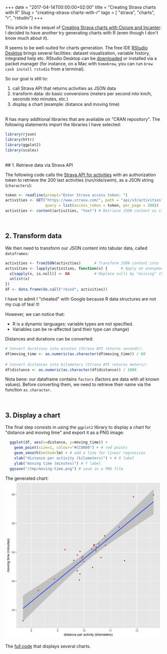 +++
date = "2017-04-14T00:00:00+02:00"
title = "Creating Strava charts with R"
Slug = "creating-strava-charts-with-r"
tags = [ "strava", "charts", "r", "rstudio"]
+++

This article is the sequel of [Creating Strava charts with Clojure and Incanter](creating-strava-charts-with-clojure-and-incanter-en.html): I decided to have another try generating charts with R (even though I don't know much about it).

R seems to be well-suited for charts generation. The free IDE [RStudio Desktop](https://www.rstudio.com/products/RStudio/) brings several facilities: dataset visualization, variable history, integrated help etc. RStudio Desktop can be [downloaded](http://www.rstudio.com/products/rstudio/download/) or installed via a packet manager (for instance, on a Mac with `homebrew`, you can run `brew cask install rstudio` from a terminal).


So our goal is still to:

1. call Strava API that returns activities as JSON data
2. transform data: do basic conversions (meters per second into km/h, seconds into minutes, etc.)
3. display a chart (example: distance and moving time)

<br/>
R has many additional libraries that are available on "CRAN repository". The following statements import the libraries I have selected:

```r
library(rjson)
library(httr)
library(ggplot2)
library(scales)
```

<br/>
## 1. Retrieve data via Strava API

The following code calls the [Strava API for activities](http://strava.github.io/api/v3/activities/) with an authorization token to retrieve the 200 last activities (run/ride/swim), as a JSON string (`characters`):
```r
token <- readline(prompt="Enter Strava access token: ")
activities <- GET("https://www.strava.com/", path = "api/v3/activities",
                  query = list(access_token = token, per_page = 200))
activities <- content(activities, "text") # Retrieve JSON content as string
```

<br/>

## 2. Transform data

We then need to transform our JSON content into tabular data, called `dataframes`:
```r
activities <- fromJSON(activities)      # Transform JSON content into lists
activities <- lapply(activities, function(x) {      # Apply an anonymous function on each list elements
  x[sapply(x, is.null)] <- NA           # Replace nulls by "missing" (N/A)
  unlist(x)
})
df <- data.frame(do.call("rbind", activities))
```
I have to admit I "cheated" with Google because R data structures are not my cup of tea! 🤓


However, we can notice that:

- R is a dynamic languages: variable types are not specified.
- Variables can be re-affected (and their type can change)


Distances and durations can be converted:
```r
# Convert durations into minutes (Strava API returns seconds):
df$moving_time <- as.numeric(as.character(df$moving_time)) / 60

# Convert distances into kilometers (Strava API returns meters):
df$distance <- as.numeric(as.character(df$distance)) / 1000
```

Nota bene: our dataframe contains `factors` (factors are data with all known values). Before converting them, we need to retrieve their name via the function `as.character`.


<br/>

## 3. Display a chart

The final step consists in using the `ggplot2` library to display a chart for "distance and moving time" and export it as a PNG image:
```r
  ggplot(df, aes(x=distance, y=moving_time)) +
    geom_point(size=1, colour="#CC0000") + # red points
    geom_smooth(method=lm) + # add a line for linear regression
    xlab("distance per activity (kilometers)") + # X label
    ylab("moving time (minutes)") # Y label
  ggsave("/tmp/moving-time.png") # save in a PNG file
```

The generated chart:
![Chart: distance and moving time](images/r-chart-distance-per-moving-time.png)


The [full code](https://gist.github.com/nicokosi/241331f67692945ddca4e4ea2cc0597d) that displays several charts.

